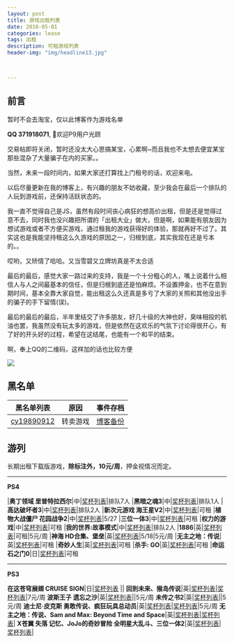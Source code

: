 ```yaml
---
layout: post
title: 游戏出租列表
date: 2016-05-01
categories: lease
tags: 出租
description: 可租游戏列表
header-img: "img/headline13.jpg"



---
```





## 前言

暂时不会去淘宝，仅以此博客作为游戏名单

**QQ 371918071**, 欢迎P9用户光顾

交易帖即将关闭，暂时还没太大心思搞某宝，心累啊~而且我也不太想去便宜某宝那些混杂了大量骗子在内的买家。。

当然，未来一段时间内，如果大家还打算找上门租号的话，欢迎来电。

以后尽量更新在我的博客上，有兴趣的朋友不妨收藏，至少我会在最后一个排队的人玩到游戏前，还保持活跃状态的。

我一直不觉得自己是JS，虽然有段时间丧心病狂的想高价出租，但是还是觉得过意不去，同时我也没兴趣把所谓的「出租大业」做大，但是啊，如果能有朋友因为想试游戏或者不方便买游戏，通过租我的游戏获得好的体验，那就再好不过了。其实这也是我能坚持租这么久游戏的原因之一，归根到底，其实我现在还是亏本的。。

哎哟，又矫情了哈哈。又当雪碧又立牌坊真是不太合适

最后的最后，感觉大家一路过来的支持，我是一个十分粗心的人，嘴上说着什么相信人与人之间最基本的信任，但是归根到底还是怕麻烦。不设置押金，也不在意到期时间，基本全靠大家自觉，能出租这么久还真是多亏了大家的关照和其他没出手的骗子的手下留情(误)。

最后的最后的最后，半年里结交了许多朋友，好几十级的大神也好，臭味相投的机油也罢，我虽然没有玩太多的游戏，但是依然在这欢乐的气氛下讨论得很开心，有了好的开头好的过程，希望在这结尾，也能有一个和平的结束。


啊，奉上QQ的二维码，这样加的话也比较方便

![](http://7xlzhh.com1.z0.glb.clouddn.com/%E9%BB%91%E5%90%8D%E5%8D%95v1IMG_1292.JPG)


## 黑名单

黑名单列表|原因|事件存档
----|----|----
[cy19890912](http://d7vg.com/psnid/cy19890912)|转卖游戏|[博客备份](http://sinhya.com/lease/2016/04/26/Blacklist-v1/)

## 游列

长期出租下载版游戏，**除标注外，10元/周**，押金视情况而定。

---


**PS4**

|**奥丁领域 里普特拉西尔**|中|[奖杯列表](http://d7vg.com/psngame/7394)|排队7人
|**黑暗之魂3**|中|[奖杯列表](http://d7vg.com/psngame/7897)|排队1人
|**高达破坏者3**|中|[奖杯列表](http://d7vg.com/psngame/9890)|排队2人
|**新次元游戏 海王星V2**|中|[奖杯列表](http://d7vg.com/psngame/9579)|可租
|**植物大战僵尸 花园战争2**|中|[奖杯列表](http://d7vg.com/psngame/8488)|5/27
|**三位一体3**|中|[奖杯列表](http://d7vg.com/psngame/9430)|可租
|**权力的游戏**|中|[奖杯列表](http://d7vg.com/psngame/7882)|可租
|**我的世界:故事模式**|中|[奖杯列表](http://d7vg.com/psngame/8964)|排队2人
|**1886**|英|[奖杯列表](http://d7vg.com/psngame/6616)|可租|5元/周
|**神海 HD合集、堡垒**|英|[奖杯列表](http://d7vg.com/psngame/8609)|5/18|5元/周
|**无主之地：传说**|英|[奖杯列表](http://d7vg.com/psngame/7228)|可租
|**奇妙人生**|英|[奖杯列表](http://d7vg.com/psngame/7875)|可租
|**杀手: GO**|英|[奖杯列表](http://d7vg.com/psngame/10328)|可租
|**命运石之门0**|日|[奖杯列表](http://d7vg.com/psngame/9217)|可租

---

**PS3**

**在这苍穹展翅 CRUISE SIGN**|日|[奖杯列表](http://d7vg.com/psngame/7214) ||
**回到未来、猴岛传说**|英|[奖杯列表](http://d7vg.com/psngame/2751)|[奖杯列表](http://d7vg.com/psngame/1327)|7元/周
**波斯王子 遗忘之沙**|英|[奖杯列表](http://d7vg.com/psngame/1112)||5元/周
**未传之书2**|英|[奖杯列表](http://d7vg.com/psngame/8827)||5元/周
**迪士尼·皮克斯 勇敢传说、疯狂玩具总动员**|英|[奖杯列表](http://d7vg.com/psngame/3056)|[奖杯列表](http://d7vg.com/psngame/3780)|5元/周
**无主之地：传说、Sam and Max: Beyond Time and Space**|英|[奖杯列表](http://d7vg.com/psngame/6140)|[奖杯列表](http://d7vg.com/psngame/2048)|
**X苍翼 失落 记忆、JoJo的奇妙冒险 全明星大乱斗、三位一体2**|英|[奖杯列表](http://d7vg.com/psngame/8253)|[奖杯列表](http://d7vg.com/psngame/2044)|

